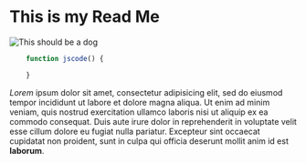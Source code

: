# This is my Read Me

![This should be a dog](https://i.ytimg.com/vi/opKg3fyqWt4/hqdefault.jpg)

```javascript
	function jscode() {

	}
```

*Lorem* ipsum dolor sit amet, consectetur adipisicing elit, sed do eiusmod tempor incididunt ut labore et dolore magna aliqua. Ut enim ad minim veniam, quis nostrud exercitation ullamco laboris nisi ut aliquip ex ea commodo consequat. Duis aute irure dolor in reprehenderit in voluptate velit esse cillum dolore eu fugiat nulla pariatur. Excepteur sint occaecat cupidatat non proident, sunt in culpa qui officia deserunt mollit anim id est **laborum**.  
